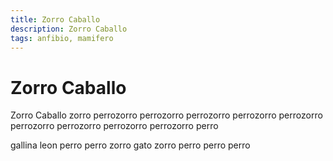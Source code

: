 ```yaml
---
title: Zorro Caballo
description: Zorro Caballo
tags: anfibio, mamifero
---
```


# Zorro Caballo

Zorro Caballo zorro perrozorro perrozorro perrozorro perrozorro perrozorro perrozorro perrozorro perrozorro perrozorro perro

gallina leon perro perro zorro gato zorro perro perro perro